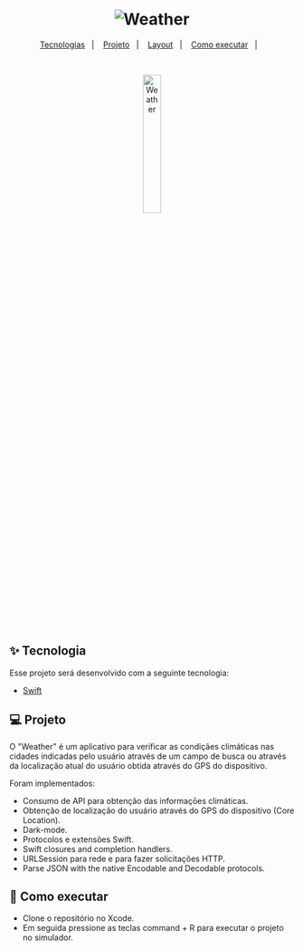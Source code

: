 <h1 align="center">
  <img alt="Weather" title="Weather" src="https://user-images.githubusercontent.com/79451027/182258766-36fe954f-898a-450e-a550-cfefcf580699.png" />
</h1>

<p align="center">
  <a href="#-tecnologia">Tecnologias</a>&nbsp;&nbsp;&nbsp;|&nbsp;&nbsp;&nbsp;
  <a href="#-projeto">Projeto</a>&nbsp;&nbsp;&nbsp;|&nbsp;&nbsp;&nbsp;
  <a href="#-layout">Layout</a>&nbsp;&nbsp;&nbsp;|&nbsp;&nbsp;&nbsp;
  <a href="#-como-executar">Como executar</a>&nbsp;&nbsp;&nbsp;|&nbsp;&nbsp;&nbsp;
</p>


<br>

<p align="center">
  <img alt="Weather" src="https://user-images.githubusercontent.com/79451027/182258928-7168eb6f-2339-4581-9ec6-c8fffff7f4f6.png" width="25%">
</p>

## ✨ Tecnologia

Esse projeto será desenvolvido com a seguinte tecnologia:

- [Swift](https://www.swift.org/documentation/)

## 💻 Projeto


O "Weather" é um aplicativo para verificar as condiçães climáticas nas cidades indicadas pelo usuário através de um campo de busca ou através da localização atual do usuário obtida através do GPS do dispositivo.

Foram implementados:

- Consumo de API para obtenção das informaçōes climáticas.
- Obtenção de localização do usuário através do GPS do dispositivo (Core Location).
- Dark-mode.
- Protocolos e extensões Swift.
- Swift closures and completion handlers.
- URLSession para rede e para fazer solicitações HTTP.
- Parse JSON with the native Encodable and Decodable protocols.


## 🚀 Como executar

- Clone o repositório no Xcode.
- Em seguida pressione as teclas command + R para executar o projeto no simulador.


